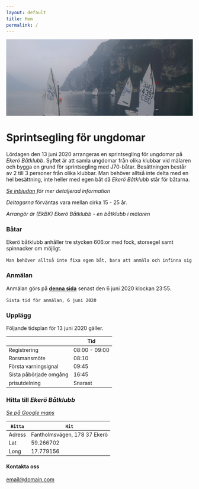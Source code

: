 ```yaml
---
layout: default
title: Hem
permalink: /
---
```


![alt text](/images/garda.png "Gardasjön")

# Sprintsegling för ungdomar
Lördagen den 13 juni 2020 arrangeras en sprintsegling för ungdomar på *Ekerö Båtklubb*. Syftet är att samla ungdomar från olika klubbar vid mälaren och bygga en grund för sprintsegling med J70-båtar.
Besättningen består av 2 till 3 personer från olika klubbar. Man behöver alltså inte delta med en hel besättning, inte heller med egen båt då *Ekerö Båtklubb* står för båtarna.

[*Se inbjudan*](https://marsater.github.io/Inbjudan/) *för mer detaljerad information*

*Deltagarna* förväntas vara mellan cirka 15 - 25 år.

*Arrangör är*
*(EkBK) Ekerö Båtklubb - en båtklubb i mälaren*


### Båtar
Ekerö båtklubb anhåller tre stycken 606:or med fock, storsegel samt spinnacker om möjligt.

`Man behöver alltså inte fixa egen båt, bara att anmäla och infinna sig`

### Anmälan
Anmälan görs på **[denna sida](/anmalan)**
senast den 6 juni 2020 klockan 23:55.

`Sista tid för anmälan, 6 juni 2020`



### Upplägg
Följande tidsplan för 13 juni 2020 gäller.

|                           |Tid            |
|---------------------------|---------------|
| Registrering              | 08:00 - 09:00 |
| Rorsmansmöte              | 08:10         |
| Första varningsignal      | 09:45         |
| Sista påbörjade omgång    | 16:45         |
| prisutdelning             | Snarast       |

### Hitta till *Ekerö Båtklubb*
[*Se på Google maps*](https://www.google.com/maps/place/Eker%C3%B6+B%C3%A5tklubb/@59.2667027,17.7786075,19z/data=!4m5!3m4!1s0x465f7363b2d89bd5:0x28df1a2204b29069!8m2!3d59.2666787!4d17.7789856)

|`Hitta`       | `Hit`                          |
|--------------|--------------------------------|
|Adress        | Fantholmsvägen, 178 37 Ekerö   |
|Lat           | 59.266702                      |
|Long          | 17.779156                      |


#### Kontakta oss

[email@domain.com](mailto:email@domain.com)
